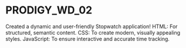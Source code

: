 # PRODIGY_WD_02
Created a dynamic and user-friendly Stopwatch application! HTML: For structured, semantic content. CSS: To create modern, visually appealing styles. JavaScript​: To ensure interactive and accurate time tracking.
